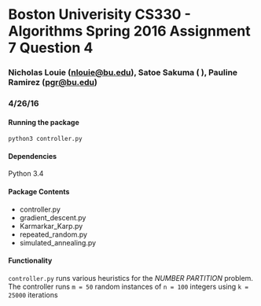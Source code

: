 #  Boston Univerisity CS330 - Algorithms Spring 2016 Assignment 7 Question 4
### Nicholas Louie (nlouie@bu.edu), Satoe Sakuma ( ), Pauline Ramirez (pgr@bu.edu) 
### 4/26/16

#### Running the package
`python3 controller.py`

#### Dependencies
Python 3.4

#### Package Contents
- controller.py
- gradient_descent.py
- Karmarkar_Karp.py
- repeated_random.py
- simulated_annealing.py

#### Functionality
`controller.py` runs various heuristics for the *NUMBER PARTITION* problem. 
The controller runs `m = 50` random instances of `n = 100` integers using `k = 25000` iterations

